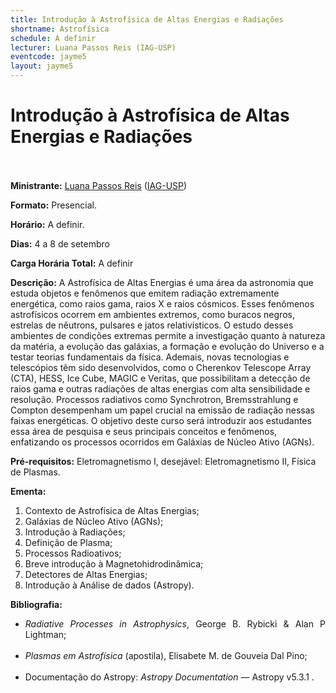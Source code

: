 ```yaml
---
title: Introdução à Astrofísica de Altas Energias e Radiações
shortname: Astrofísica
schedule: A definir
lecturer: Luana Passos Reis (IAG-USP)
eventcode: jayme5
layout: jayme5
---
```

# Introdução à Astrofísica de Altas Energias e Radiações <br><br>

**Ministrante:** [Luana Passos Reis](http://lattes.cnpq.br/1700594484276889) ([IAG-USP](https://www.iag.usp.br/))

**Formato:** Presencial.

**Horário:** A definir.

**Dias:** 4 a 8 de setembro 

**Carga Horária Total:** A definir

**Descrição:** A Astrofísica de Altas Energias é uma área da astronomia que estuda objetos e fenômenos
que emitem radiação extremamente energética, como raios gama, raios X e raios cósmicos.
Esses fenômenos astrofísicos ocorrem em ambientes extremos, como buracos negros, estrelas
de nêutrons, pulsares e jatos relativísticos. O estudo desses ambientes de condições extremas
permite a investigação quanto à natureza da matéria, a evolução das galáxias, a formação e
evolução do Universo e a testar teorias fundamentais da física.
Ademais, novas tecnologias e telescópios têm sido desenvolvidos, como o Cherenkov
Telescope Array (CTA), HESS, Ice Cube, MAGIC e Veritas, que possibilitam a detecção de
raios gama e outras radiações de altas energias com alta sensibilidade e resolução.
Processos radiativos como Synchrotron, Bremsstrahlung e Compton desempenham um papel
crucial na emissão de radiação nessas faixas energéticas. O objetivo deste curso será
introduzir aos estudantes essa área de pesquisa e seus principais conceitos e fenômenos,
enfatizando os processos ocorridos em Galáxias de Núcleo Ativo (AGNs).

**Pré-requisitos:** Eletromagnetismo I, desejável: Eletromagnetismo II, Física de Plasmas.

**Ementa:** 

1. Contexto de Astrofísica de Altas Energias;
2. Galáxias de Núcleo Ativo (AGNs);
3. Introdução à Radiações;
4. Definição de Plasma;
5. Processos Radioativos;
6. Breve introdução à Magnetohidrodinâmica;
7. Detectores de Altas Energias;
8. Introdução à Análise de dados (Astropy).

   
**Bibliografia:**

<div style="text-align: justify">
 <ul>
  <li> <i>Radiative Processes in Astrophysics</i>, George B. Rybicki & Alan P Lightman; </li> <br>
  <li> <i>Plasmas em Astrofísica</i> (apostila), Elisabete M. de Gouveia Dal Pino; </li> <br>
  <li> Documentação do Astropy: <i>Astropy Documentation</i> — Astropy v5.3.1 . </li> <br>
 </ul>
</div>




